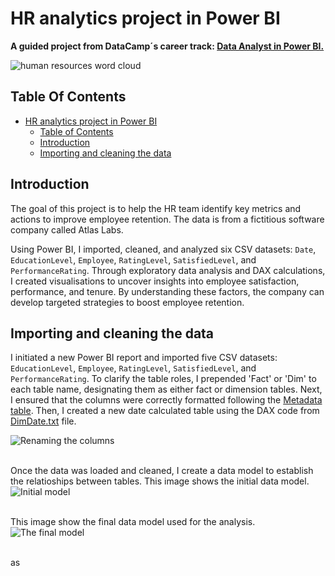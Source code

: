 # HR analytics project in Power BI

**A guided project from DataCamp´s career track: [Data Analyst in Power BI.](https://app.datacamp.com/learn/career-tracks/data-analyst-in-power-bi)**

![human resources word cloud](https://github.com/user-attachments/assets/07873f1b-6f8c-4140-b5c3-747e1a0a69e8)


## Table Of Contents

- [HR analytics project in Power BI](#hr-analytics-project-in-power-bi)
  - [Table of Contents](#table-of-contents)
  - [Introduction](#introduction)
  - [Importing and cleaning the data](#importing-and-cleaning-the-data)


## Introduction

The goal of this project is to help the HR team identify key metrics and actions to improve employee retention. The data is from a fictitious software company called Atlas Labs.

Using Power BI, I imported, cleaned, and analyzed six CSV datasets: `Date`, `EducationLevel`, `Employee`, `RatingLevel`, `SatisfiedLevel`, and `PerformanceRating`. Through exploratory data analysis and DAX calculations, I created visualisations to uncover insights into employee satisfaction, performance, and tenure. By understanding these factors, the company can develop targeted strategies to boost employee retention.


## Importing and cleaning the data

I initiated a new Power BI report and imported five CSV datasets: `EducationLevel`, `Employee`, `RatingLevel`, `SatisfiedLevel`, and `PerformanceRating`. To clarify the table roles, I prepended 'Fact' or 'Dim' to each table name, designating them as either fact or dimension tables. Next, I ensured that the columns were correctly formatted following the [Metadata table](metadata.md). Then, I created a new date calculated table using the DAX code from [DimDate.txt](DimDate.txt) file.

![Renaming the columns](https://github.com/user-attachments/assets/b20dcb79-c69c-4187-a0e8-1f70c925edc3)


<br/>Once the data was loaded and cleaned, I create a data model to establish the relatioships between tables. This image shows the initial data model.
![Initial model](https://github.com/user-attachments/assets/38db1b21-02cc-480a-bea1-857af4841be2)

<br/>This image show the final data model used for the analysis.
![The final model ](https://github.com/user-attachments/assets/404b18c9-f94a-494a-b5f1-e42d99c90d5e)


<br/>
as







